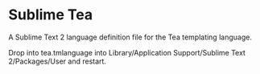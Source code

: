 Sublime Tea
===========

A Sublime Text 2 language definition file for the Tea templating language.

Drop into tea.tmlanguage into Library/Application Support/Sublime Text 2/Packages/User and restart.
